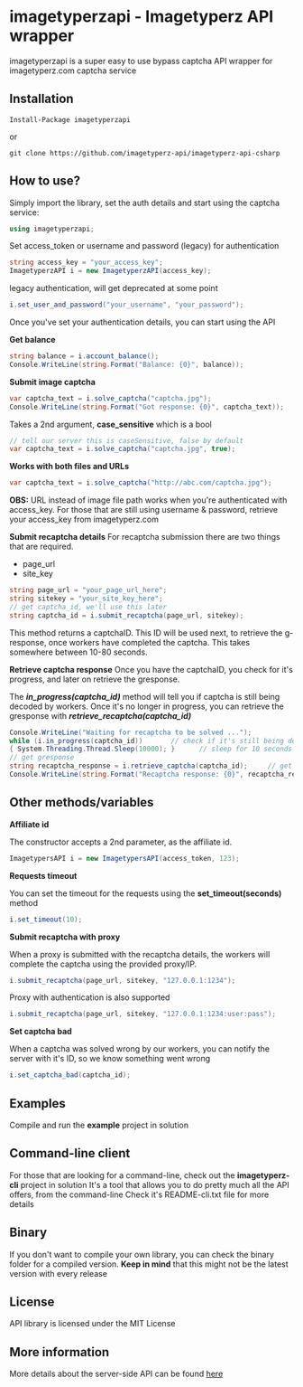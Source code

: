 imagetyperzapi - Imagetyperz API wrapper
=========================================
imagetyperzapi is a super easy to use bypass captcha API wrapper for imagetyperz.com captcha service

## Installation
    Install-Package imagetyperzapi

or
    
    git clone https://github.com/imagetyperz-api/imagetyperz-api-csharp

## How to use?

Simply import the library, set the auth details and start using the captcha service:

``` csharp
using imagetyperzapi;
```
Set access_token or username and password (legacy) for authentication

``` csharp
string access_key = "your_access_key";
ImagetyperzAPI i = new ImagetyperzAPI(access_key);
```
legacy authentication, will get deprecated at some point
```csharp
i.set_user_and_password("your_username", "your_password");
```
Once you've set your authentication details, you can start using the API

**Get balance**

``` csharp
string balance = i.account_balance();
Console.WriteLine(string.Format("Balance: {0}", balance));
```

**Submit image captcha**

``` csharp
var captcha_text = i.solve_captcha("captcha.jpg");
Console.WriteLine(string.Format("Got response: {0}", captcha_text));
```
Takes a 2nd argument, **case_sensitive** which is a bool
``` csharp
// tell our server this is caseSensitive, false by default
var captcha_text = i.solve_captcha("captcha.jpg", true);
```

**Works with both files and URLs**
``` csharp
var captcha_text = i.solve_captcha("http://abc.com/captcha.jpg");
```
**OBS:** URL instead of image file path works when you're authenticated with access_key. For those that are still using username & password, retrieve your access_key from imagetyperz.com

**Submit recaptcha details**
For recaptcha submission there are two things that are required.
- page_url
- site_key
``` csharp
string page_url = "your_page_url_here";
string sitekey = "your_site_key_here";
// get captcha_id, we'll use this later
string captcha_id = i.submit_recaptcha(page_url, sitekey);
```
This method returns a captchaID. This ID will be used next, to retrieve the g-response, once workers have 
completed the captcha. This takes somewhere between 10-80 seconds.

**Retrieve captcha response**
Once you have the captchaID, you check for it's progress, and later on retrieve the gresponse.

The ***in_progress(captcha_id)*** method will tell you if captcha is still being decoded by workers.
Once it's no longer in progress, you can retrieve the gresponse with ***retrieve_recaptcha(captcha_id)***  

``` csharp
Console.WriteLine("Waiting for recaptcha to be solved ...");
while (i.in_progress(captcha_id))       // check if it's still being decoded
{ System.Threading.Thread.Sleep(10000); }      // sleep for 10 seconds
// get gresponse
string recaptcha_response = i.retrieve_captcha(captcha_id);     // get the response
Console.WriteLine(string.Format("Recaptcha response: {0}", recaptcha_response));
```

## Other methods/variables

**Affiliate id**

The constructor accepts a 2nd parameter, as the affiliate id. 
``` csharp
ImagetypersAPI i = new ImagetypersAPI(access_token, 123);
```

**Requests timeout**

You can set the timeout for the requests using the **set_timeout(seconds)** method
``` csharp
i.set_timeout(10);
```

**Submit recaptcha with proxy**

When a proxy is submitted with the recaptcha details, the workers will complete the captcha using
the provided proxy/IP.

``` csharp
i.submit_recaptcha(page_url, sitekey, "127.0.0.1:1234");
```
Proxy with authentication is also supported
``` csharp
i.submit_recaptcha(page_url, sitekey, "127.0.0.1:1234:user:pass");
```

**Set captcha bad**

When a captcha was solved wrong by our workers, you can notify the server with it's ID,
so we know something went wrong

``` csharp
i.set_captcha_bad(captcha_id);
```

## Examples
Compile and run the **example** project in solution

## Command-line client
For those that are looking for a command-line, check out the **imagetyperz-cli** project in solution
It's a tool that allows you to do pretty much all the API offers, from the command-line
Check it's README-cli.txt file for more details

## Binary
If you don't want to compile your own library, you can check the binary folder for a compiled version.
**Keep in mind** that this might not be the latest version with every release

## License
API library is licensed under the MIT License

## More information
More details about the server-side API can be found [here](http://imagetyperz.com)